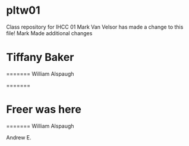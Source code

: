 # pltw01
Class repository for IHCC 01
Mark Van Velsor has made a change to this file!
Mark Made additional changes


Tiffany Baker
=======
=======
William Alspaugh


=======

Freer was here
=======
=======
William Alspaugh

Andrew E.

